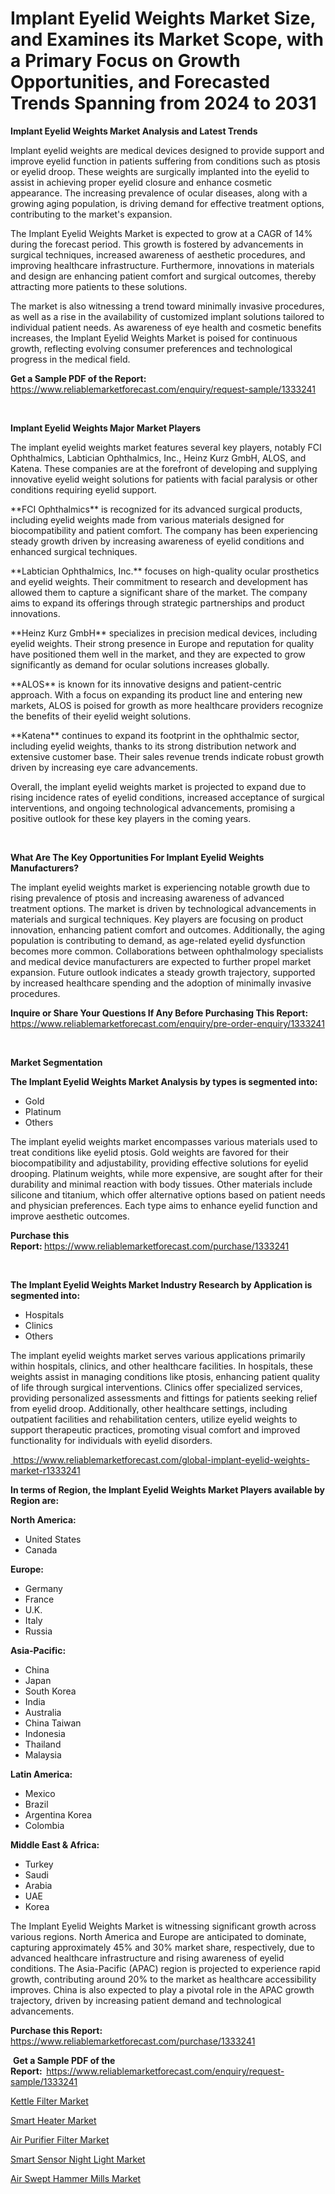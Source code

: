 <p><h1>Implant Eyelid Weights Market Size, and Examines its Market Scope, with a Primary Focus on Growth Opportunities, and Forecasted Trends Spanning from 2024 to 2031</h1></p><p><strong>Implant Eyelid Weights Market Analysis and Latest Trends</strong></p>
<p><p>Implant eyelid weights are medical devices designed to provide support and improve eyelid function in patients suffering from conditions such as ptosis or eyelid droop. These weights are surgically implanted into the eyelid to assist in achieving proper eyelid closure and enhance cosmetic appearance. The increasing prevalence of ocular diseases, along with a growing aging population, is driving demand for effective treatment options, contributing to the market's expansion.</p><p>The Implant Eyelid Weights Market is expected to grow at a CAGR of 14% during the forecast period. This growth is fostered by advancements in surgical techniques, increased awareness of aesthetic procedures, and improving healthcare infrastructure. Furthermore, innovations in materials and design are enhancing patient comfort and surgical outcomes, thereby attracting more patients to these solutions. </p><p>The market is also witnessing a trend toward minimally invasive procedures, as well as a rise in the availability of customized implant solutions tailored to individual patient needs. As awareness of eye health and cosmetic benefits increases, the Implant Eyelid Weights Market is poised for continuous growth, reflecting evolving consumer preferences and technological progress in the medical field.</p></p>
<p><strong>Get a Sample PDF of the Report:&nbsp;</strong> <a href="https://www.reliablemarketforecast.com/enquiry/request-sample/1333241?utm_campaign=1839&utm_medium=2&utm_source=Github&utm_content=ia&utm_term=11122024&utm_id=implant-eyelid-weights">https://www.reliablemarketforecast.com/enquiry/request-sample/1333241</a></p>
<p>&nbsp;</p>
<p><strong>Implant Eyelid Weights Major Market Players</strong></p>
<p><p>The implant eyelid weights market features several key players, notably FCI Ophthalmics, Labtician Ophthalmics, Inc., Heinz Kurz GmbH, ALOS, and Katena. These companies are at the forefront of developing and supplying innovative eyelid weight solutions for patients with facial paralysis or other conditions requiring eyelid support.</p><p>**FCI Ophthalmics** is recognized for its advanced surgical products, including eyelid weights made from various materials designed for biocompatibility and patient comfort. The company has been experiencing steady growth driven by increasing awareness of eyelid conditions and enhanced surgical techniques.</p><p>**Labtician Ophthalmics, Inc.** focuses on high-quality ocular prosthetics and eyelid weights. Their commitment to research and development has allowed them to capture a significant share of the market. The company aims to expand its offerings through strategic partnerships and product innovations.</p><p>**Heinz Kurz GmbH** specializes in precision medical devices, including eyelid weights. Their strong presence in Europe and reputation for quality have positioned them well in the market, and they are expected to grow significantly as demand for ocular solutions increases globally.</p><p>**ALOS** is known for its innovative designs and patient-centric approach. With a focus on expanding its product line and entering new markets, ALOS is poised for growth as more healthcare providers recognize the benefits of their eyelid weight solutions.</p><p>**Katena** continues to expand its footprint in the ophthalmic sector, including eyelid weights, thanks to its strong distribution network and extensive customer base. Their sales revenue trends indicate robust growth driven by increasing eye care advancements.</p><p>Overall, the implant eyelid weights market is projected to expand due to rising incidence rates of eyelid conditions, increased acceptance of surgical interventions, and ongoing technological advancements, promising a positive outlook for these key players in the coming years.</p></p>
<p>&nbsp;</p>
<p><strong>What Are The Key Opportunities For Implant Eyelid Weights Manufacturers?</strong></p>
<p><p>The implant eyelid weights market is experiencing notable growth due to rising prevalence of ptosis and increasing awareness of advanced treatment options. The market is driven by technological advancements in materials and surgical techniques. Key players are focusing on product innovation, enhancing patient comfort and outcomes. Additionally, the aging population is contributing to demand, as age-related eyelid dysfunction becomes more common. Collaborations between ophthalmology specialists and medical device manufacturers are expected to further propel market expansion. Future outlook indicates a steady growth trajectory, supported by increased healthcare spending and the adoption of minimally invasive procedures.</p></p>
<p><strong>Inquire or Share Your Questions If Any Before Purchasing This Report:</strong> <a href="https://www.reliablemarketforecast.com/enquiry/pre-order-enquiry/1333241?utm_campaign=1839&utm_medium=2&utm_source=Github&utm_content=ia&utm_term=11122024&utm_id=implant-eyelid-weights">https://www.reliablemarketforecast.com/enquiry/pre-order-enquiry/1333241</a></p>
<p>&nbsp;</p>
<p><strong>Market Segmentation</strong></p>
<p><strong>The Implant Eyelid Weights Market Analysis by types is segmented into:</strong></p>
<p><ul><li>Gold</li><li>Platinum</li><li>Others</li></ul></p>
<p><p>The implant eyelid weights market encompasses various materials used to treat conditions like eyelid ptosis. Gold weights are favored for their biocompatibility and adjustability, providing effective solutions for eyelid drooping. Platinum weights, while more expensive, are sought after for their durability and minimal reaction with body tissues. Other materials include silicone and titanium, which offer alternative options based on patient needs and physician preferences. Each type aims to enhance eyelid function and improve aesthetic outcomes.</p></p>
<p><strong>Purchase this Report:&nbsp;</strong><a href="https://www.reliablemarketforecast.com/purchase/1333241?utm_campaign=1839&utm_medium=2&utm_source=Github&utm_content=ia&utm_term=11122024&utm_id=implant-eyelid-weights">https://www.reliablemarketforecast.com/purchase/1333241</a></p>
<p>&nbsp;</p>
<p><strong>The Implant Eyelid Weights Market Industry Research by Application is segmented into:</strong></p>
<p><ul><li>Hospitals</li><li>Clinics</li><li>Others</li></ul></p>
<p><p>The implant eyelid weights market serves various applications primarily within hospitals, clinics, and other healthcare facilities. In hospitals, these weights assist in managing conditions like ptosis, enhancing patient quality of life through surgical interventions. Clinics offer specialized services, providing personalized assessments and fittings for patients seeking relief from eyelid droop. Additionally, other healthcare settings, including outpatient facilities and rehabilitation centers, utilize eyelid weights to support therapeutic practices, promoting visual comfort and improved functionality for individuals with eyelid disorders.</p></p>
<p><a href="https://www.reliablemarketforecast.com/global-implant-eyelid-weights-market-r1333241?utm_campaign=1839&utm_medium=2&utm_source=Github&utm_content=ia&utm_term=11122024&utm_id=implant-eyelid-weights">&nbsp;https://www.reliablemarketforecast.com/global-implant-eyelid-weights-market-r1333241</a></p>
<p><strong>In terms of Region, the Implant Eyelid Weights Market Players available by Region are:</strong></p>
<p>
    <p> <strong> North America: </strong>
        <ul>
            <li>United States</li>
            <li>Canada</li>
        </ul>
        </p> 
    <p> <strong> Europe: </strong>
        <ul>
            <li>Germany</li>
            <li>France</li>
            <li>U.K.</li>
            <li>Italy</li>
            <li>Russia</li>
        </ul>
        </p> 
    <p> <strong> Asia-Pacific: </strong>
        <ul>
            <li>China</li>
            <li>Japan</li>
            <li>South Korea</li>
            <li>India</li>
            <li>Australia</li>
            <li>China Taiwan</li>
            <li>Indonesia</li>
            <li>Thailand</li>
            <li>Malaysia</li>
        </ul>
        </p> 
    <p> <strong> Latin America: </strong>
        <ul>
            <li>Mexico</li>
            <li>Brazil</li>
            <li>Argentina Korea</li>
            <li>Colombia</li>
        </ul>
        </p> 
    <p> <strong> Middle East & Africa: </strong>
        <ul>
            <li>Turkey</li>
            <li>Saudi</li>
            <li>Arabia</li>
            <li>UAE</li>
            <li>Korea</li>
        </ul>
    </p>
    </p>
<p><p>The Implant Eyelid Weights Market is witnessing significant growth across various regions. North America and Europe are anticipated to dominate, capturing approximately 45% and 30% market share, respectively, due to advanced healthcare infrastructure and rising awareness of eyelid conditions. The Asia-Pacific (APAC) region is projected to experience rapid growth, contributing around 20% to the market as healthcare accessibility improves. China is also expected to play a pivotal role in the APAC growth trajectory, driven by increasing patient demand and technological advancements.</p></p>
<p><strong>Purchase this Report: </strong><a href="https://www.reliablemarketforecast.com/purchase/1333241?utm_campaign=1839&utm_medium=2&utm_source=Github&utm_content=ia&utm_term=11122024&utm_id=implant-eyelid-weights">https://www.reliablemarketforecast.com/purchase/1333241</a></p>
<p>&nbsp;<strong>Get a Sample PDF of the Report:&nbsp;&nbsp;</strong><a href="https://www.reliablemarketforecast.com/enquiry/request-sample/1333241?utm_campaign=1839&utm_medium=2&utm_source=Github&utm_content=ia&utm_term=11122024&utm_id=implant-eyelid-weights">https://www.reliablemarketforecast.com/enquiry/request-sample/1333241</a></p>
<p><strong></strong></p>
<p><p><a href="https://www.linkedin.com/pulse/late-mark-research-ceirf?utm_campaign=1839&utm_medium=2&utm_source=Github&utm_content=ia&utm_term=11122024&utm_id=implant-eyelid-weights">Kettle Filter Market</a></p><p><a href="https://www.linkedin.com/pulse/forecasted-growth-key-players-smart-heater-market-2024-2031-1p0kc?utm_campaign=1839&utm_medium=2&utm_source=Github&utm_content=ia&utm_term=11122024&utm_id=implant-eyelid-weights">Smart Heater Market</a></p><p><a href="https://www.linkedin.com/pulse/air-purifier-filter-market-study-offeringa-thorough-summary-g8dre?utm_campaign=1839&utm_medium=2&utm_source=Github&utm_content=ia&utm_term=11122024&utm_id=implant-eyelid-weights">Air Purifier Filter Market</a></p><p><a href="https://www.linkedin.com/pulse/detailed-smart-sensor-night-light-market-analysis-expected-cagr-nxzxc?utm_campaign=1839&utm_medium=2&utm_source=Github&utm_content=ia&utm_term=11122024&utm_id=implant-eyelid-weights">Smart Sensor Night Light Market</a></p><p><a href="https://github.com/sofayahoo2023/Market-Research-Report-List-6/blob/main/air-swept-hammer-mills-market.md?utm_campaign=1839&utm_medium=2&utm_source=Github&utm_content=ia&utm_term=11122024&utm_id=implant-eyelid-weights">Air Swept Hammer Mills Market</a></p></p>